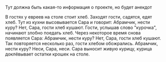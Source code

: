 Тут должна быть какая-то информация о проекте, но будет анекдот

В гостях у евреев на столе стоит хлеб. Заходят гости, садятся, едят хлеб. Тут из кухни высовывается Сара и говорит:
﻿﻿Абрамчик, нести куру?
﻿﻿Нет, Сара, гости хлеб кушают. Гости, услышав слово "курочка", начинают злобно поедать хлеб.
Через некоторое время снова появляется Сара:
﻿﻿Абрамчик, нести куру?
﻿﻿Нет, Сара, гости хлеб кушают. Так повторяется несколько раз, гости хлебом обожрались.
﻿﻿Абрамчик, нести куру?
﻿﻿Неси, Сара, неси.
Сара выносит живую курицу, курица доклёвывает остатки крошек на столе.
